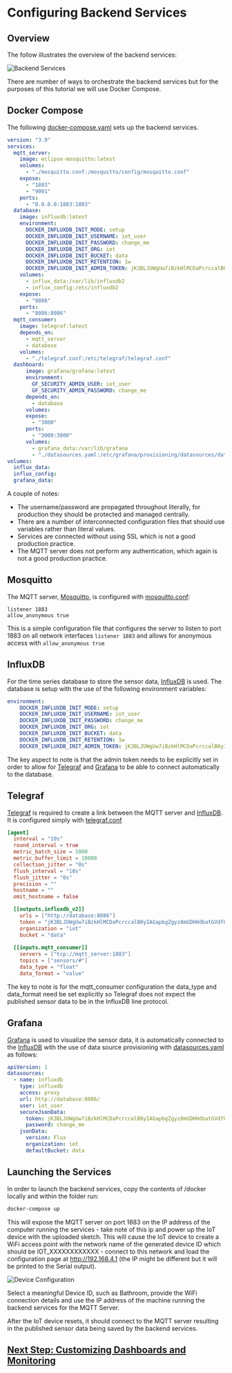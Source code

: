 # Configuring Backend Services

## Overview

The follow illustrates the overview of the backend services:

![Backend Services](../images/backend_overview.png)

There are number of ways to orchestrate the backend services but for the purposes of this tutorial we will use Docker Compose.

## Docker Compose

The following [docker-compose.yaml](../../docker/docker-compose.yml) sets up the backend services.

```yaml
version: "3.9"
services:
  mqtt_server:
    image: eclipse-mosquitto:latest
    volumes:
      - "./mosquitto.conf:/mosquitto/config/mosquitto.conf"
    expose:
      - "1883"
      - "9001"
    ports:
      - "0.0.0.0:1883:1883"
  database:
    image: influxdb:latest
    environment: 
      DOCKER_INFLUXDB_INIT_MODE: setup
      DOCKER_INFLUXDB_INIT_USERNAME: iot_user
      DOCKER_INFLUXDB_INIT_PASSWORD: change_me
      DOCKER_INFLUXDB_INIT_ORG: iot
      DOCKER_INFLUXDB_INIT_BUCKET: data
      DOCKER_INFLUXDB_INIT_RETENTION: 1w      
      DOCKER_INFLUXDB_INIT_ADMIN_TOKEN: jK3BLJUWgUw7iBzkHlMCDaPcrccalB0yIAGapbgZgyz8mGDHHdbatGVdfOtiKtefh9yDw_D0KcpKM2cFiwEvQA==
    volumes:
      - influx_data:/var/lib/influxdb2
      - influx_config:/etc/influxdb2
    expose: 
      - "8086"
    ports:
      - "8086:8086"
  mqtt_consumer:
    image: telegraf:latest
    depends_on: 
      - mqtt_server
      - database
    volumes:
      - "./telegraf.conf:/etc/telegraf/telegraf.conf"
  dashboard:
      image: grafana/grafana:latest
      environment: 
        GF_SECURITY_ADMIN_USER: iot_user
        GF_SECURITY_ADMIN_PASSWORD: change_me
      depends_on: 
        - database
      volumes:
      expose:
        - "3000"
      ports:
        - "3000:3000"
      volumes:
        - grafana_data:/var/lib/grafana
        - "./datasources.yaml:/etc/grafana/provisioning/datasources/datasources.yaml"     
volumes:
  influx_data:
  influx_config:
  grafana_data:
```

A couple of notes:

* The username/password are propagated throughout literally, for production they should be protected and managed centrally.
* There are a number of interconnected configuration files that should use variables rather than literal values.
* Services are connected without using SSL which is not a good production practice.
* The MQTT server does not perform any authentication, which again is not a good production practice.

## Mosquitto

The MQTT server, [Mosquitto](https://mosquitto.org/), is configured with [mosquitto.conf](../../docker/mosquitto.conf):

```
listener 1883
allow_anonymous true
```

This is a simple configuration file that configures the server to listen to port 1883 on all network interfaces ``listener 1883`` and allows for anonymous access with ``allow_anonymous true``

## InfluxDB

For the time series database to store the sensor data, [InfluxDB](https://www.influxdata.com/products/influxdb/) is used. The database is setup with the use of the following environment variables:

```yaml
environment: 
    DOCKER_INFLUXDB_INIT_MODE: setup
    DOCKER_INFLUXDB_INIT_USERNAME: iot_user
    DOCKER_INFLUXDB_INIT_PASSWORD: change_me
    DOCKER_INFLUXDB_INIT_ORG: iot
    DOCKER_INFLUXDB_INIT_BUCKET: data
    DOCKER_INFLUXDB_INIT_RETENTION: 1w      
    DOCKER_INFLUXDB_INIT_ADMIN_TOKEN: jK3BLJUWgUw7iBzkHlMCDaPcrccalB0yIAGapbgZgyz8mGDHHdbatGVdfOtiKtefh9yDw_D0KcpKM2cFiwEvQA==
```

The key aspect to note is that the admin token needs to be explicitly set in order to allow for [Telegraf](https://www.influxdata.com/time-series-platform/telegraf/) and [Grafana](https://grafana.com/) to be able to connect automatically to the database.

## Telegraf

[Telegraf](https://www.influxdata.com/time-series-platform/telegraf/) is required to create a link between the MQTT server and [InfluxDB](https://www.influxdata.com/products/influxdb/). It is configured simply with [telegraf.conf](../../docker/telegraf.conf)

```toml
[agent]
  interval = "10s"
  round_interval = true
  metric_batch_size = 1000
  metric_buffer_limit = 10000
  collection_jitter = "0s"
  flush_interval = "10s"
  flush_jitter = "0s"
  precision = ""
  hostname = ""
  omit_hostname = false

  [[outputs.influxdb_v2]]
    urls = ["http://database:8086"]
    token = "jK3BLJUWgUw7iBzkHlMCDaPcrccalB0yIAGapbgZgyz8mGDHHdbatGVdfOtiKtefh9yDw_D0KcpKM2cFiwEvQA=="
    organization = "iot"
    bucket = "data"
  
  [[inputs.mqtt_consumer]]
    servers = ["tcp://mqtt_server:1883"]
    topics = ["sensors/#"]
    data_type = "float"
    data_format = "value"
```

The key to note is for the mqtt_consumer configuration the data_type and data_format need be set explicitly so Telegraf does not expect the published sensor data to be in the InfluxDB line protocol.

## Grafana

[Grafana](https://grafana.com/) is used to visualize the sensor data, it is automatically connected to the [InfluxDB](https://www.influxdata.com/products/influxdb/) with the use of data source provisioning with [datasources.yaml](../../docker/datasources.yaml) as follows:

```yaml
apiVersion: 1
datasources:
  - name: influxdb
    type: influxdb
    access: proxy
    url: http://database:8086/
    user: iot_user
    secureJsonData:
      token: jK3BLJUWgUw7iBzkHlMCDaPcrccalB0yIAGapbgZgyz8mGDHHdbatGVdfOtiKtefh9yDw_D0KcpKM2cFiwEvQA==
      password: change_me
    jsonData:
      version: Flux
      organization: iot
      defaultBucket: data
```

## Launching the Services

In order to launch the backend services, copy the contents of /docker locally and within the folder run:

```bash
docker-compose up
```

This will expose the MQTT server on port 1883 on the IP address of the computer running the services - take note of this ip and power up the IoT device with the uploaded sketch. This will cause the IoT device to create a WiFi access point with the network name of the generated device ID which should be IOT_XXXXXXXXXXXX - connect to this network and load the configuration page at http://192.168.4.1 (the IP might be different but it will be printed to the Serial output).

![Device Configuration](../images/config_page.png)

Select a meaningful Device ID, such as Bathroom, provide the WiFi connection details and use the IP address of the machine running the backend services for the MQTT Server.

After the IoT device resets, it should connect to the MQTT server resulting in the published sensor data being saved by the backend services.


## [Next Step: Customizing Dashboards and Monitoring](../step_3/index.md)
